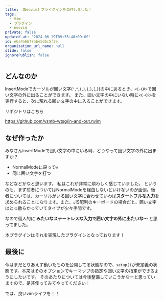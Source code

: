 ```yaml
---
title: 【Neovim】プライグインを自作しました！
tags:
  - Vim
  - プラグイン
  - neovim
private: false
updated_at: '2024-06-19T09:35:48+09:00'
id: e6a4a6b77abe5dbc5f3e
organization_url_name: null
slide: false
ignorePublish: false
---
```

## どんなのか

InsertModeでカーソルが囲い文字(`'`,`"`,`(`,`)`,`{`,`}`,`[`,`]`)の中にあるとき、`<C-CR>`で囲い文字の外に出ることができます。
また、囲い文字の中にいない時に`<C-CR>`を実行すると、次に現れる囲い文字の中に入ることができます。

リポジトリはこちら

https://github.com/ysmb-wtsg/in-and-out.nvim

## なぜ作ったか

みなさんInsertModeで囲い文字の中にいる時、どうやって囲い文字の外に出ますか？

- NormalModeに戻って`w`
- 同じ囲い文字を打つ

などなどかなと思います。
私はこれが非常に煩わしく感じていました。
というのも、まず前者についてはNormalModeを経由しないといけないのが面倒。後者については、カーソルがいる囲い文字に合わせていわば**スタートフルな入力**を求められることになります。また、JIS配列のキーボードの場合だと、囲い文字はとっ散らかっていてタイプが少々手間です。

なので個人的に
**<C-CR>みたいなステートレスな入力で囲い文字の外に出たいな〜**
と思ってました。

本プラグインはそれを実現したプラグインとなっております！

## 最後に
今はまだとりあえず動いたものを公開してる状態なので、`setup()`が未定義の状態です。本来はそのオプションでキーマップの指定や囲い文字の指定ができるようにしたいです。
そのあたりについては今後整備していこうかなーと思っていますので、是非使ってみてやってください！

では、良いvimライフを！！
